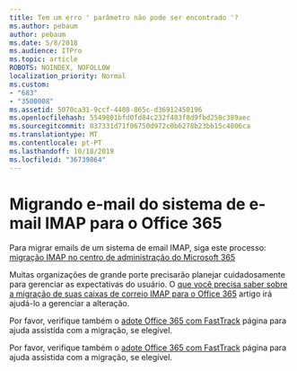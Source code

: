```yaml
---
title: Tem um erro ' parâmetro não pode ser encontrado '?
ms.author: pebaum
author: pebaum
ms.date: 5/8/2018
ms.audience: ITPro
ms.topic: article
ROBOTS: NOINDEX, NOFOLLOW
localization_priority: Normal
ms.custom:
- "683"
- "3500008"
ms.assetid: 5070ca31-9ccf-4408-865c-d36912450196
ms.openlocfilehash: 5549801bfd0fd84c232f483f8d9fbd250c389aec
ms.sourcegitcommit: 037331d71f06750d972c0b6278b23bb15c4806ca
ms.translationtype: MT
ms.contentlocale: pt-PT
ms.lasthandoff: 10/18/2019
ms.locfileid: "36739864"
---
```

# <a name="migrating-email-from-imap-email-system-to-office-365"></a>Migrando e-mail do sistema de e-mail IMAP para o Office 365

Para migrar emails de um sistema de email IMAP, siga este processo: [migração IMAP no centro de administração do Microsoft 365](https://docs.microsoft.com/Exchange/mailbox-migration/migrating-imap-mailboxes/imap-migration-in-the-admin-center)
  
Muitas organizações de grande porte precisarão planejar cuidadosamente para gerenciar as expectativas do usuário. O [que você precisa saber sobre a migração de suas caixas de correio IMAP para o Office 365](https://docs.microsoft.com/Exchange/mailbox-migration/migrating-imap-mailboxes/migrating-imap-mailboxes) artigo irá ajudá-lo a gerenciar a alteração.

Por favor, verifique também o [adote Office 365 com FastTrack](https://www.microsoft.com/fasttrack/microsoft-365/office-365) página para ajuda assistida com a migração, se elegível.
  

Por favor, verifique também o [adote Office 365 com FastTrack](https://www.microsoft.com/fasttrack/microsoft-365/office-365) página para ajuda assistida com a migração, se elegível.
  